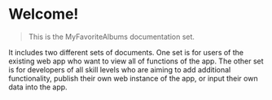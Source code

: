 # <a id="home-page"></a> Welcome!

> This is the MyFavoriteAlbums documentation set.

It includes two different sets of documents. One set is for users of the existing web app who want to view all of functions of the app. The other set is for developers of all skill levels who are aiming to add additional functionality, publish their own web instance of the app, or input their own data into the app.
